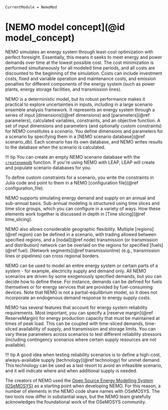 ```@meta
CurrentModule = NemoMod
```
# [NEMO model concept](@id model_concept)

NEMO simulates an energy system through least-cost optimization with perfect foresight. Essentially, this means it seeks to meet energy and power demands over time at the lowest possible cost. The cost minimization is performed simultaneously for all modeled time periods, and all costs are discounted to the beginning of the simulation. Costs can include investment costs, fixed and variable operation and maintenance costs, and emission penalties for different components of the energy system (such as power plants, energy storage facilities, and transmission lines).

NEMO is a deterministic model, but its robust performance makes it practical to explore uncertainties in inputs, including in a large scenario ensemble analysis framework. It represents an energy system through a series of input [dimensions](@ref dimensions) and [parameters](@ref parameters), calculated variables, constraints, and an objective function. A set of input dimensions and parameters (and optionally custom constraints) for NEMO constitutes a *scenario*. You define dimensions and parameters for a scenario by specifying them in a [NEMO scenario database](@ref scenario_db). Each scenario has its own database, and NEMO writes results to the database when the scenario is calculated.

!!! tip
    You can create an empty NEMO scenario database with the [`createnemodb`](@ref) function. If you're using NEMO with LEAP, LEAP will create and populate scenario databases for you.

To define custom constraints for a scenario, you write the constraints in Julia code and point to them in a NEMO [configuration file](@ref configuration_file).

NEMO supports simulating energy demand and supply on an annual and sub-annual basis. Sub-annual modeling is structured using time slices and time slice groups, which you can configure in a variety of ways. How these elements work together is discussed in depth in [Time slicing](@ref time_slicing).

NEMO also allows considerable geographic flexibility. Multiple [regions](@ref region) can be defined in a scenario, with trading allowed between specified regions, and a [nodal](@ref node) transmission (or transmission and distribution) network can be overlaid on the regions for specified [fuels](@ref fuel). [Network segments](@ref transmissionline) (e.g., transmission lines or pipelines) can cross regional borders.

NEMO can be used to model an entire energy system or certain parts of a system - for example, electricity supply and demand only. All NEMO scenarios are driven by some exogenously specified demands, but you can decide how to define these. For instance, demands can be defined for fuels themselves or for energy services that are provided by fuel-consuming devices. Note that NEMO is not a partial-equilibrium model, so it does not incorporate an endogenous demand response to energy supply costs.

NEMO has several features that account for energy system reliability requirements. Most important, you can specify a [reserve margin](@ref ReserveMargin) for energy production capacity that must be maintained at times of peak load. This can be coupled with time-sliced demands, time-sliced availability of supply, and transmission and storage limits. You can vary these parameters across scenarios to test different reliability stressors (including contingency scenarios where certain supply resources are not available).

!!! tip
    A good idea when testing reliability scenarios is to define a high-cost, always-available supply [technology](@ref technology) for unmet demand. This technology can be used as a last resort to avoid an infeasible scenario, and it will indicate where and when additional supply is needed.

The creators of NEMO used the [Open Source Energy Modelling System (OSeMOSYS)](http://www.osemosys.org/) as a starting point when developing NEMO. For this reason, a number of elements in the NEMO code share names with OSeMOSYS. The two tools now differ in substantial ways, but the NEMO team gratefully acknowledges the foundational work of the OSeMOSYS community.
